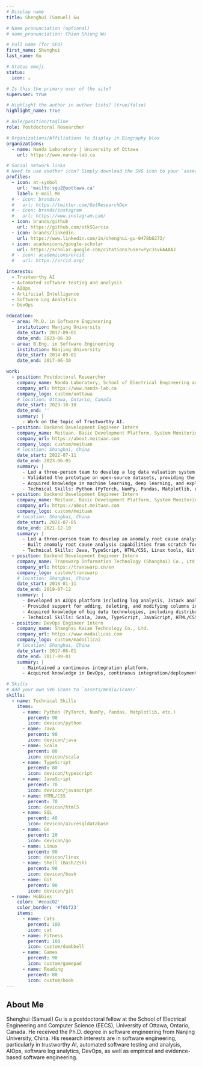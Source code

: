 ```yaml
---
# Display name
title: Shenghui (Samuel) Gu

# Name pronunciation (optional)
# name_pronunciation: Chien Shiung Wu

# Full name (for SEO)
first_name: Shenghui
last_name: Gu

# Status emoji
status:
  icon: ☕️

# Is this the primary user of the site?
superuser: true

# Highlight the author in author lists? (true/false)
highlight_name: true

# Role/position/tagline
role: Postdoctoral Researcher

# Organizations/Affiliations to display in Biography blox
organizations:
  - name: Nanda Laboratory | University of Ottawa
    url: https://www.nanda-lab.ca

# Social network links
# Need to use another icon? Simply download the SVG icon to your `assets/media/icons/` folder.
profiles:
  - icon: at-symbol
    url: 'mailto:sgu2@uottawa.ca'
    label: E-mail Me
  # - icon: brands/x
  #   url: https://twitter.com/GetResearchDev
  # - icon: brands/instagram
  #   url: https://www.instagram.com/
  - icon: brands/github
    url: https://github.com/stkSGarcia
  - icon: brands/linkedin
    url: https://www.linkedin.com/in/shenghui-gu-0478b6273/
  - icon: academicons/google-scholar
    url: https://scholar.google.com/citations?user=PycJsvkAAAAJ
  # - icon: academicons/orcid
  #   url: https://orcid.org/

interests:
  - Trustworthy AI
  - Automated software testing and analysis
  - AIOps
  - Artificial Intelligence
  - Software Log Analytics
  - DevOps

education:
  - area: Ph.D. in Software Engineering
    institution: Nanjing University
    date_start: 2017-09-01
    date_end: 2023-06-30
  - area: B.Eng. in Software Engineering
    institution: Nanjing University
    date_start: 2014-09-01
    date_end: 2017-06-30

work:
  - position: Postdoctoral Researcher
    company_name: Nanda Laboratory, School of Electrical Engineering and Computer Science, University of Ottawa
    company_url: https://www.nanda-lab.ca
    company_logo: custom/uottawa
    # location: Ottawa, Ontario, Canada
    date_start: 2023-10-10
    date_end: ''
    summary: |
      - Work on the topic of Trustworthy AI.
  - position: Backend Development Engineer Intern
    company_name: Meituan, Basic Development Platform, System Monitoring Team
    company_url: https://about.meituan.com
    company_logo: custom/meituan
    # location: Shanghai, China
    date_start: 2022-07-11
    date_end: 2023-06-05
    summary: |
      - Led a three-person team to develop a log data valuation system utilizing deep learning and explainable artificial intelligence technologies.
      - Validated the prototype on open-source datasets, providing the foundation for the team to save costs on log data storage and analysis.
      - Acquired knowledge in machine learning, deep learning, and explainable artificial intelligence.
      - Technical Skills: Python (PyTorch, NumPy, Pandas, Matplotlib, etc.), Linux tools, Git.
  - position: Backend Development Engineer Intern
    company_name: Meituan, Basic Development Platform, System Monitoring Team
    company_url: https://about.meituan.com
    company_logo: custom/meituan
    # location: Shanghai, China
    date_start: 2021-07-05
    date_end: 2021-12-10
    summary: |
      - Led a three-person team to develop an anomaly root cause analysis system utilizing multiple monitoring data sources and deployed the system in a production environment.
      - Built anomaly root cause analysis capabilities from scratch for the team at the company.
      - Technical Skills: Java, TypeScript, HTML/CSS, Linux tools, Git.
  - position: Backend Development Engineer Intern
    company_name: Transwarp Information Technology (Shanghai) Co., Ltd., Infrastructure Department
    company_url: https://transwarp.cn/en
    company_logo: custom/transwarp
    # location: Shanghai, China
    date_start: 2018-01-11
    date_end: 2019-07-12
    summary: |
      - Developed an AIOps platform including log analysis, JStack analysis, and operational knowledge base.
      - Provided support for adding, deleting, and modifying columns in database tables for a distributed columnar database.
      - Acquired knowledge of big data technologies, including distributed architecture and database principles.
      - Technical Skills: Scala, Java, TypeScript, JavaScript, HTML/CSS, Linux tools, Git.
  - position: DevOps Engineer Intern
    company_name: Shanghai Kaian Technology Co., Ltd.
    company_url: https://www.madailicai.com
    company_logo: custom/madailicai
    # location: Shanghai, China
    date_start: 2017-06-01
    date_end: 2017-09-01
    summary: |
      - Maintained a continuous integration platform.
      - Acquired knowledge in DevOps, continuous integration/deployment.

# Skills
# Add your own SVG icons to `assets/media/icons/`
skills:
  - name: Technical Skills
    items:
      - name: Python (PyTorch, NumPy, Pandas, Matplotlib, etc.)
        percent: 90
        icon: devicon/python
      - name: Java
        percent: 90
        icon: devicon/java
      - name: Scala
        percent: 80
        icon: devicon/scala
      - name: TypeScript
        percent: 80
        icon: devicon/typescript
      - name: JavaScript
        percent: 70
        icon: devicon/javascript
      - name: HTML/CSS
        percent: 70
        icon: devicon/html5
      - name: SQL
        percent: 40
        icon: devicon/azuresqldatabase
      - name: Go
        percent: 20
        icon: devicon/go
      - name: Linux
        percent: 90
        icon: devicon/linux
      - name: Shell (Bash/Zsh)
        percent: 90
        icon: devicon/bash
      - name: Git
        percent: 90
        icon: devicon/git
  - name: Hobbies
    color: '#eeac02'
    color_border: '#f0bf23'
    items:
      - name: Cats
        percent: 100
        icon: cat
      - name: Fitness
        percent: 100
        icon: custom/dumbbell
      - name: Games
        percent: 90
        icon: custom/gamepad
      - name: Reading
        percent: 80
        icon: custom/book
---
```


## About Me

Shenghui (Samuel) Gu is a postdoctoral fellow at the School of Electrical Engineering and Computer Science (EECS), University of Ottawa, Ontario, Canada. He received the Ph.D. degree in software engineering from Nanjing University, China. His research interests are in software engineering, particularly in trustworthy AI, automated software testing and analysis, AIOps, software log analytics, DevOps, as well as empirical and evidence-based software engineering.
